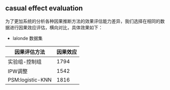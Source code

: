 ## casual effect evaluation
为了更加系统的分析各种因果推断方法的效果评估能力差异，我们选择在相同的数据进行因果效应评估，横向对比，具体效果如下：

- lalonde 数据集

|  因果评估方法     | 因果效应 |
| ----------- | ----------- |
| 实验组-控制组      | 1794       |
| IPW调整   | 1542        |
| PSM:logistic-KNN   | 1816        |